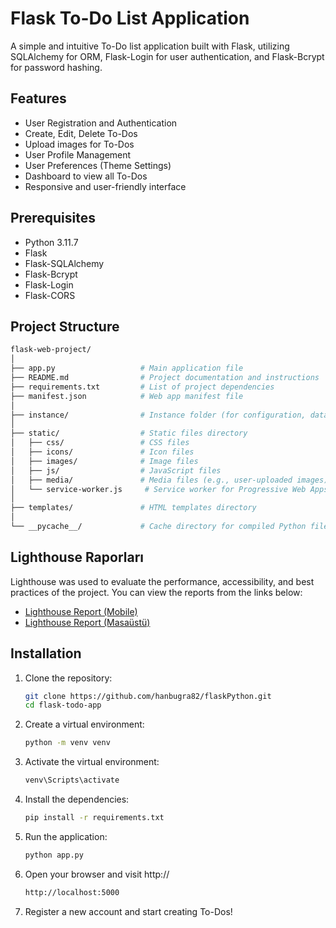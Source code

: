 # Flask To-Do List Application

A simple and intuitive To-Do list application built with Flask, utilizing SQLAlchemy for ORM, Flask-Login for user authentication, and Flask-Bcrypt for password hashing.

## Features

- User Registration and Authentication
- Create, Edit, Delete To-Dos
- Upload images for To-Dos
- User Profile Management
- User Preferences (Theme Settings)
- Dashboard to view all To-Dos
- Responsive and user-friendly interface

## Prerequisites

- Python 3.11.7
- Flask
- Flask-SQLAlchemy
- Flask-Bcrypt
- Flask-Login
- Flask-CORS

## Project Structure

```bash
flask-web-project/
│
├── app.py                   # Main application file
├── README.md                # Project documentation and instructions
├── requirements.txt         # List of project dependencies
├── manifest.json            # Web app manifest file
│
├── instance/                # Instance folder (for configuration, databases, etc.)
│
├── static/                  # Static files directory
│   ├── css/                 # CSS files
│   ├── icons/               # Icon files
│   ├── images/              # Image files
│   ├── js/                  # JavaScript files
│   ├── media/               # Media files (e.g., user-uploaded images)
│   └── service-worker.js     # Service worker for Progressive Web Apps (PWA)
│
├── templates/               # HTML templates directory
│
└── __pycache__/             # Cache directory for compiled Python files
```
## Lighthouse Raporları

Lighthouse was used to evaluate the performance, accessibility, and best practices of the project. You can view the reports from the links below:

- [Lighthouse Report (Mobile)](./reports/lighthouse-report-mobile.html)
- [Lighthouse Report (Masaüstü)](./reports/lighthouse-report-desktop.html)

## Installation

1. Clone the repository:
   ```bash
   git clone https://github.com/hanbugra82/flaskPython.git
   cd flask-todo-app
    ```
2. Create a virtual environment:
    ```bash
    python -m venv venv
    ```
3. Activate the virtual environment:
    ```bash
    venv\Scripts\activate
    ```
4. Install the dependencies:
    ```bash
    pip install -r requirements.txt
    ```
5. Run the application:
    ```bash
    python app.py
    ```
6. Open your browser and visit http://
    ```bash
    http://localhost:5000
    ```
7. Register a new account and start creating To-Dos!
